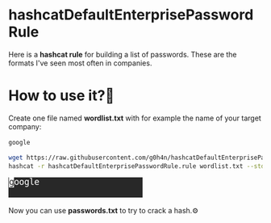 # hashcatDefaultEnterprisePasswordRule

Here is a **hashcat rule** for building a list of passwords. These are the formats I've seen most often in companies.

# How to use it?🔨

Create one file named **wordlist.txt** with for example the name of your target company:

```
google
```

```bash
wget https://raw.githubusercontent.com/g0h4n/hashcatDefaultEnterprisePasswordRule/main/hashcatDefaultEnterprisePasswordRule.rule
hashcat -r hashcatDefaultEnterprisePasswordRule.rule wordlist.txt --stdout > passwords.txt
```

<img src="./src/passwords.gif" alt="passwords list" />

Now you can use **passwords.txt** to try to crack a hash.⚙️